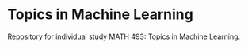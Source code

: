 # Topics in Machine Learning

Repository for individual study MATH 493: Topics in Machine Learning.

